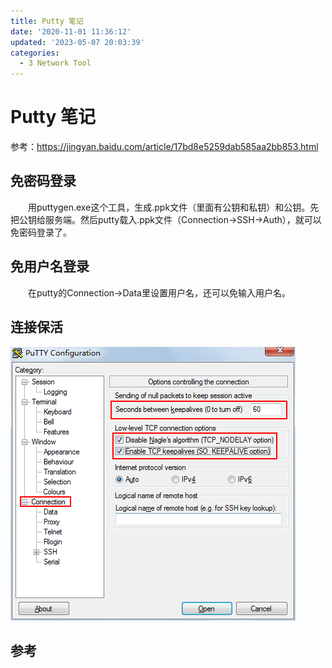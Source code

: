 ```yaml
---
title: Putty 笔记
date: '2020-11-01 11:36:12'
updated: '2023-05-07 20:03:39'
categories:
  - 3 Network Tool
---
```

# Putty 笔记

参考：<https://jingyan.baidu.com/article/17bd8e5259dab585aa2bb853.html>

## 免密码登录

　　用puttygen.exe这个工具，生成.ppk文件（里面有公钥和私钥）和公钥。先把公钥给服务端。然后putty载入.ppk文件（Connection→SSH→Auth），就可以免密码登录了。

## 免用户名登录

　　在putty的Connection→Data里设置用户名，还可以免输入用户名。

## 连接保活

![](Putty_Notes/20190223103014.png)

## 参考

[^1]: <https://jingyan.baidu.com/article/17bd8e5259dab585aa2bb853.html>

